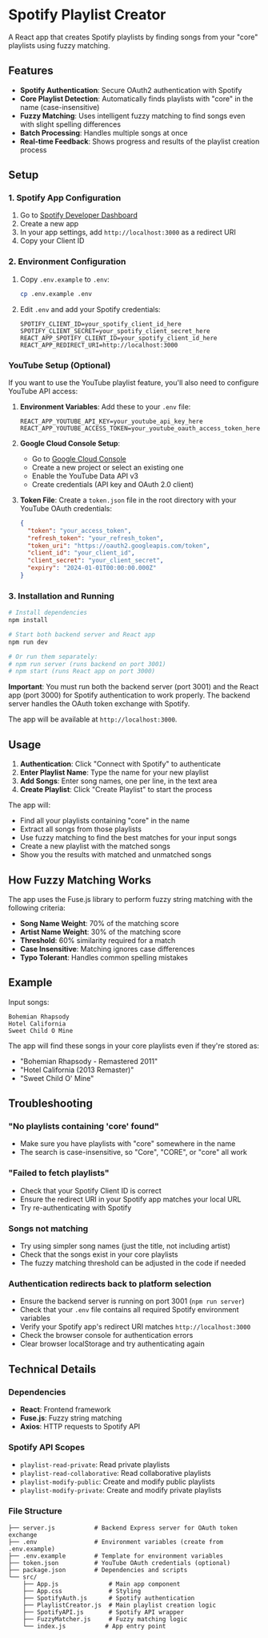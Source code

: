 # Spotify Playlist Creator

A React app that creates Spotify playlists by finding songs from your "core" playlists using fuzzy matching.

## Features

- **Spotify Authentication**: Secure OAuth2 authentication with Spotify
- **Core Playlist Detection**: Automatically finds playlists with "core" in the name (case-insensitive)
- **Fuzzy Matching**: Uses intelligent fuzzy matching to find songs even with slight spelling differences
- **Batch Processing**: Handles multiple songs at once
- **Real-time Feedback**: Shows progress and results of the playlist creation process

## Setup

### 1. Spotify App Configuration

1. Go to [Spotify Developer Dashboard](https://developer.spotify.com/dashboard)
2. Create a new app
3. In your app settings, add `http://localhost:3000` as a redirect URI
4. Copy your Client ID

### 2. Environment Configuration

1. Copy `.env.example` to `.env`:
   ```bash
   cp .env.example .env
   ```

2. Edit `.env` and add your Spotify credentials:
   ```
   SPOTIFY_CLIENT_ID=your_spotify_client_id_here
   SPOTIFY_CLIENT_SECRET=your_spotify_client_secret_here
   REACT_APP_SPOTIFY_CLIENT_ID=your_spotify_client_id_here
   REACT_APP_REDIRECT_URI=http://localhost:3000
   ```

### YouTube Setup (Optional)

If you want to use the YouTube playlist feature, you'll also need to configure YouTube API access:

1. **Environment Variables**: Add these to your `.env` file:
   ```
   REACT_APP_YOUTUBE_API_KEY=your_youtube_api_key_here
   REACT_APP_YOUTUBE_ACCESS_TOKEN=your_youtube_oauth_access_token_here
   ```

2. **Google Cloud Console Setup**:
   - Go to [Google Cloud Console](https://console.cloud.google.com/)
   - Create a new project or select an existing one
   - Enable the YouTube Data API v3
   - Create credentials (API key and OAuth 2.0 client)

3. **Token File**: Create a `token.json` file in the root directory with your YouTube OAuth credentials:
   ```json
   {
     "token": "your_access_token",
     "refresh_token": "your_refresh_token",
     "token_uri": "https://oauth2.googleapis.com/token",
     "client_id": "your_client_id",
     "client_secret": "your_client_secret",
     "expiry": "2024-01-01T00:00:00.000Z"
   }
   ```

### 3. Installation and Running

```bash
# Install dependencies
npm install

# Start both backend server and React app
npm run dev

# Or run them separately:
# npm run server (runs backend on port 3001)
# npm start (runs React app on port 3000)
```

**Important**: You must run both the backend server (port 3001) and the React app (port 3000) for Spotify authentication to work properly. The backend server handles the OAuth token exchange with Spotify.

The app will be available at `http://localhost:3000`.

## Usage

1. **Authentication**: Click "Connect with Spotify" to authenticate
2. **Enter Playlist Name**: Type the name for your new playlist
3. **Add Songs**: Enter song names, one per line, in the text area
4. **Create Playlist**: Click "Create Playlist" to start the process

The app will:
- Find all your playlists containing "core" in the name
- Extract all songs from those playlists
- Use fuzzy matching to find the best matches for your input songs
- Create a new playlist with the matched songs
- Show you the results with matched and unmatched songs

## How Fuzzy Matching Works

The app uses the Fuse.js library to perform fuzzy string matching with the following criteria:

- **Song Name Weight**: 70% of the matching score
- **Artist Name Weight**: 30% of the matching score
- **Threshold**: 60% similarity required for a match
- **Case Insensitive**: Matching ignores case differences
- **Typo Tolerant**: Handles common spelling mistakes

## Example

Input songs:
```
Bohemian Rhapsody
Hotel California
Sweet Child O Mine
```

The app will find these songs in your core playlists even if they're stored as:
- "Bohemian Rhapsody - Remastered 2011"
- "Hotel California (2013 Remaster)"
- "Sweet Child O' Mine"

## Troubleshooting

### "No playlists containing 'core' found"
- Make sure you have playlists with "core" somewhere in the name
- The search is case-insensitive, so "Core", "CORE", or "core" all work

### "Failed to fetch playlists"
- Check that your Spotify Client ID is correct
- Ensure the redirect URI in your Spotify app matches your local URL
- Try re-authenticating with Spotify

### Songs not matching
- Try using simpler song names (just the title, not including artist)
- Check that the songs exist in your core playlists
- The fuzzy matching threshold can be adjusted in the code if needed

### Authentication redirects back to platform selection
- Ensure the backend server is running on port 3001 (`npm run server`)
- Check that your `.env` file contains all required Spotify environment variables
- Verify your Spotify app's redirect URI matches `http://localhost:3000`
- Check the browser console for authentication errors
- Clear browser localStorage and try authenticating again

## Technical Details

### Dependencies
- **React**: Frontend framework
- **Fuse.js**: Fuzzy string matching
- **Axios**: HTTP requests to Spotify API

### Spotify API Scopes
- `playlist-read-private`: Read private playlists
- `playlist-read-collaborative`: Read collaborative playlists  
- `playlist-modify-public`: Create and modify public playlists
- `playlist-modify-private`: Create and modify private playlists

### File Structure
```
├── server.js           # Backend Express server for OAuth token exchange
├── .env                # Environment variables (create from .env.example)
├── .env.example        # Template for environment variables
├── token.json          # YouTube OAuth credentials (optional)
├── package.json        # Dependencies and scripts
└── src/
    ├── App.js              # Main app component
    ├── App.css             # Styling
    ├── SpotifyAuth.js      # Spotify authentication
    ├── PlaylistCreator.js  # Main playlist creation logic
    ├── SpotifyAPI.js       # Spotify API wrapper
    ├── FuzzyMatcher.js     # Fuzzy matching logic
    └── index.js           # App entry point
```